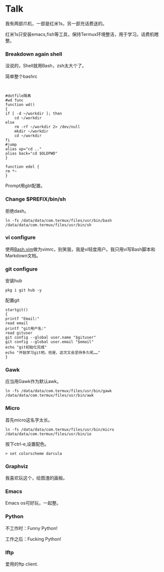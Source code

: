 # Talk

我有两部爪机，一部是红米1s，另一部充话费送的。

红米1s只安装emacs,fish等工具，保持Termux环境整洁，用于学习。话费机瞎整。

### Breakdown again shell

没说的，Shell就用Bash，zsh太大个了。

简单整个bashrc

```shell


#dotfile隔离
#wd func
function wd()
{
if [ -d ~/workdir ]; then
    cd ~/workdir
else
    rm -rf ~/workdir 2> /dev/null
    mkdir ~/workdir
    cd ~/workdir
fi
#jump
alias up="cd .."
alias back="cd $OLDPWD"
}

function edel {
rm *~
}
```

Prompt用gbt配置。

### Change $PREFIX/bin/sh

拒绝dash。

```shell
ln -fs /data/data/com.termux/files/usr/bin/bash /data/data/com.termux/files/usr/bin/sh
```

### vi configure

使用[Bash.vim](PKGFILE/Bash.vim)做为vimrc，别笑我，我是vi轻度用户。我只用vi写Bash脚本和Markdown文档。

### git configure

安装hub

```shell
pkg i git hub -y
```

配置git

```shell
startgit()
{
printf "Email:"
read email
printf "git用户名:"
read gituser
git config --global user.name "$gituser"
git config --global user.email "$email"
echo "git初始化完成"
echo "开始学习git吧。但是，这次又会坚持多久呢……"
}
```

### Gawk

应当用Gawk作为默认awk。

```shell
ln -fs /data/data/com.termux/files/usr/bin/gawk /data/data/com.termux/files/usr/bin/awk
```

### Micro

首先micro这名字太长。

```shell
ln -fs /data/data/com.termux/files/usr/bin/micro /data/data/com.termux/files/usr/bin/io
```

按下ctrl-e,设置配色。


```
> set colorscheme darcula
```

### Graphviz

我喜欢玩这个，绘图渣的画板。

### Emacs

Emacs os可好玩，一起整。

### Python

不工作时：Funny Python!

工作之后：Fucking Python!

### lftp

爱用的ftp client.




